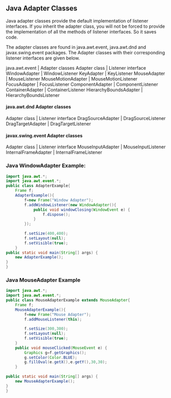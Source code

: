 ## Java Adapter Classes
Java adapter classes provide the default implementation of listener interfaces. If you inherit the adapter class, you will not be forced to provide the implementation of all the methods of listener interfaces. So it saves code.

The adapter classes are found in java.awt.event, java.awt.dnd and javax.swing.event packages. The Adapter classes with their corresponding listener interfaces are given below.

java.awt.event | Adapter classes
Adapter class  | Listener interface
WindowAdapter |	WindowListener
KeyAdapter | KeyListener
MouseAdapter |	MouseListener
MouseMotionAdapter | MouseMotionListener
FocusAdapter |	FocusListener
ComponentAdapter |	ComponentListener
ContainerAdapter |	ContainerListener
HierarchyBoundsAdapter | HierarchyBoundsListener

 
#### java.awt.dnd Adapter classes
Adapter class |	Listener interface
DragSourceAdapter |	DragSourceListener
DragTargetAdapter |	DragTargetListener


#### javax.swing.event Adapter classes
Adapter class |	Listener interface
MouseInputAdapter |	MouseInputListener
InternalFrameAdapter |	InternalFrameListener


### Java WindowAdapter Example:
```java
import java.awt.*;  
import java.awt.event.*;  
public class AdapterExample{  
    Frame f;  
    AdapterExample(){  
        f=new Frame("Window Adapter");  
        f.addWindowListener(new WindowAdapter(){  
            public void windowClosing(WindowEvent e) {  
                f.dispose();  
            }  
        });  
          
        f.setSize(400,400);  
        f.setLayout(null);  
        f.setVisible(true);  
    }  
public static void main(String[] args) {  
    new AdapterExample();  
}  
}  
```

### Java MouseAdapter Example

```java
import java.awt.*;  
import java.awt.event.*;  
public class MouseAdapterExample extends MouseAdapter{  
    Frame f;  
    MouseAdapterExample(){  
        f=new Frame("Mouse Adapter");  
        f.addMouseListener(this);  
          
        f.setSize(300,300);  
        f.setLayout(null);  
        f.setVisible(true);  
    }  
    public void mouseClicked(MouseEvent e) {  
        Graphics g=f.getGraphics();  
        g.setColor(Color.BLUE);  
        g.fillOval(e.getX(),e.getY(),30,30);  
    }  
      
public static void main(String[] args) {  
    new MouseAdapterExample();  
}  
}  
```